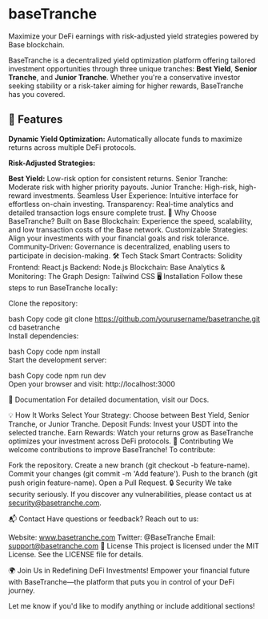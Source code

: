 # baseTranche
Maximize your DeFi earnings with risk-adjusted yield strategies powered by Base blockchain.

BaseTranche is a decentralized yield optimization platform offering tailored investment opportunities through three unique tranches: **Best Yield**, **Senior Tranche**, and **Junior Tranche**. Whether you're a conservative investor seeking stability or a risk-taker aiming for higher rewards, BaseTranche has you covered.

## 🚀 Features

**Dynamic Yield Optimization:** Automatically allocate funds to maximize returns across multiple DeFi protocols.

**Risk-Adjusted Strategies:**

**Best Yield:**  Low-risk option for consistent returns.
Senior Tranche: Moderate risk with higher priority payouts.
Junior Tranche: High-risk, high-reward investments.
Seamless User Experience: Intuitive interface for effortless on-chain investing.
Transparency: Real-time analytics and detailed transaction logs ensure complete trust.
🌟 Why Choose BaseTranche?
Built on Base Blockchain: Experience the speed, scalability, and low transaction costs of the Base network.
Customizable Strategies: Align your investments with your financial goals and risk tolerance.
Community-Driven: Governance is decentralized, enabling users to participate in decision-making.
🛠 Tech Stack
Smart Contracts: Solidity
Frontend: React.js
Backend: Node.js
Blockchain: Base
Analytics & Monitoring: The Graph
Design: Tailwind CSS
🖥 Installation
Follow these steps to run BaseTranche locally:

Clone the repository:

bash
Copy code
git clone https://github.com/yourusername/basetranche.git  
cd basetranche  
Install dependencies:

bash
Copy code
npm install  
Start the development server:

bash
Copy code
npm run dev  
Open your browser and visit: http://localhost:3000

📖 Documentation
For detailed documentation, visit our Docs.

💡 How It Works
Select Your Strategy: Choose between Best Yield, Senior Tranche, or Junior Tranche.
Deposit Funds: Invest your USDT into the selected tranche.
Earn Rewards: Watch your returns grow as BaseTranche optimizes your investment across DeFi protocols.
🤝 Contributing
We welcome contributions to improve BaseTranche! To contribute:

Fork the repository.
Create a new branch (git checkout -b feature-name).
Commit your changes (git commit -m 'Add feature').
Push to the branch (git push origin feature-name).
Open a Pull Request.
🔒 Security
We take security seriously. If you discover any vulnerabilities, please contact us at security@basetranche.com.

📬 Contact
Have questions or feedback? Reach out to us:

Website: www.basetranche.com
Twitter: @BaseTranche
Email: support@basetranche.com
📜 License
This project is licensed under the MIT License. See the LICENSE file for details.

🌍 Join Us in Redefining DeFi Investments!
Empower your financial future with BaseTranche—the platform that puts you in control of your DeFi journey.

Let me know if you'd like to modify anything or include additional sections!
